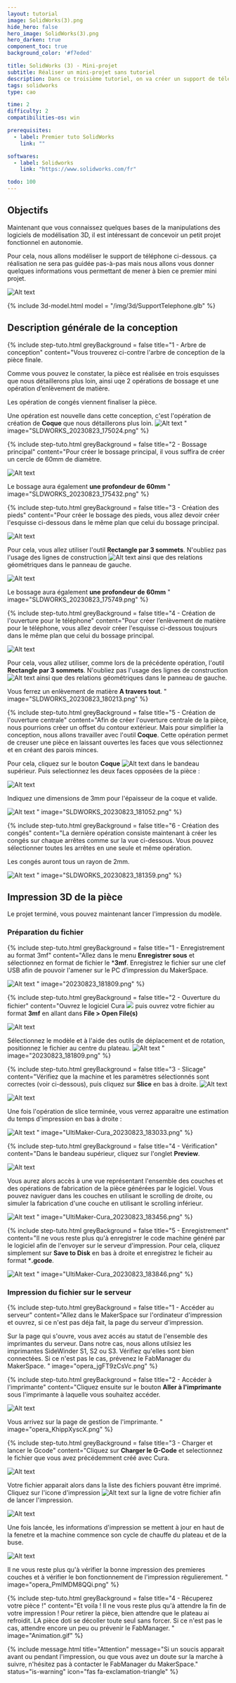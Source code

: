 ```yaml
---
layout: tutorial
image: SolidWorks(3).png
hide_hero: false
hero_image: SolidWorks(3).png
hero_darken: true
component_toc: true
background_color: '#f7eded'

title: SolidWorks (3) - Mini-projet
subtitle: Réaliser un mini-projet sans tutoriel
description: Dans ce troisième tutoriel, on va créer un support de téléphone simple afin de pouvoir ensuite l'imprimer en 3D.
tags: solidworks
type: cao

time: 2
difficulty: 2
compatibilities-os: win

prerequisites:
  - label: Premier tuto SolidWorks
    link: ""

softwares: 
  - label: Solidworks
    link: "https://www.solidworks.com/fr"

todo: 100
---
```


## Objectifs

Maintenant que vous connaissez quelques bases de la manipulations des logiciels de modélisation 3D, il est intéressant de concevoir un petit projet fonctionnel en autonomie. 

Pour cela, nous allons modéliser le support de téléphone ci-dessous. ça réalisation ne sera pas guidée pas-à-pas mais nous allons vous donner quelques informations vous permettant de mener à bien ce premier mini projet.

![Alt text](SLDWORKS_20230823_174336.png)

{% include 3d-model.html model = "/img/3d/SupportTelephone.glb" %}

## Description générale de la conception

{% include step-tuto.html 
greyBackground = false
title="1 - Arbre de conception"
content="Vous trouverez ci-contre l'arbre de conception de la pièce finale. 

Comme vous pouvez le constater, la pièce est réalisée en trois esquisses que nous détaillerons plus loin, ainsi uqe 2 opérations de bossage et une opération d’enlèvement de matière.

Les opération de congés viennent finaliser la pièce. 

Une opération est nouvelle dans cette conception, c'est l'opération de création de **Coque** que nous détaillerons plus loin. ![Alt text](SLDWORKS_20230823_175259.png)
" 
image="SLDWORKS_20230823_175024.png" %}

{% include step-tuto.html 
greyBackground = false
title="2 - Bossage principal"
content="Pour créer le bossage principal, il vous suffira de créer un cercle de 60mm de diamètre.

![Alt text](SLDWORKS_20230823_175557.png)

Le bossage aura également **une profondeur de 60mm**
" 
image="SLDWORKS_20230823_175432.png" %}

{% include step-tuto.html 
greyBackground = false
title="3 - Création des pieds"
content="Pour créer le bossage des pieds, vous allez devoir créer l'esquisse ci-dessous dans le même plan que celui du bossage principal.

![Alt text](SLDWORKS_20230823_175827.png)

Pour cela, vous allez utiliser l'outil **Rectangle par 3 sommets**. N'oubliez pas l'usage des lignes de construction ![Alt text](20230823_180030.png) ainsi que des relations géométriques dans le panneau de gauche.

![Alt text](20230823_175852.png)

Le bossage aura également **une profondeur de 60mm**
" 
image="SLDWORKS_20230823_175749.png" %}

{% include step-tuto.html 
greyBackground = false
title="4 - Création de l'ouverture pour le téléphone"
content="Pour créer l’enlèvement de matière pour le téléphone, vous allez devoir créer l'esquisse ci-dessous toujours dans le même plan que celui du bossage principal.

![Alt text](SLDWORKS_20230823_180331.png)

Pour cela, vous allez utiliser, comme lors de la précédente opération, l'outil **Rectangle par 3 sommets**. N'oubliez pas l'usage des lignes de construction ![Alt text](20230823_180030.png) ainsi que des relations géométriques dans le panneau de gauche.

Vous ferrez un enlèvement de matière **A travers tout**.
" 
image="SLDWORKS_20230823_180213.png" %}

{% include step-tuto.html 
greyBackground = false
title="5 - Création de l'ouverture centrale"
content="Afin de créer l'ouverture centrale de la pièce, nous pourrions créer un offset du contour extérieur. Mais pour simplifier la conception, nous allons travailler avec l'outil **Coque**. Cette opération permet de creuser une pièce en laissant ouvertes les faces que vous sélectionnez et en créant des parois minces.

Pour cela, cliquez sur le bouton **Coque** ![Alt text](SLDWORKS_20230823_180819.png) dans le bandeau supérieur. Puis selectionnez les deux faces opposées de la pièce :

![Alt text](SLDWORKS_20230823_180854.png)

Indiquez une dimensions de 3mm pour l'épaisseur de la coque et valide. 

![Alt text](SLDWORKS_20230823_181021.png)
" 
image="SLDWORKS_20230823_181052.png" %}

{% include step-tuto.html 
greyBackground = false
title="6 - Création des congés"
content="La dernière opération consiste maintenant à créer les congés sur chaque arrêtes comme sur la vue ci-dessous. Vous pouvez sélectionner toutes les arrêtes en une seule et même opération. 

Les congés auront tous un rayon de 2mm.

![Alt text](SLDWORKS_20230823_181342.png)
" 
image="SLDWORKS_20230823_181359.png" %}

## Impression 3D de la pièce

Le projet terminé, vous pouvez maintenant lancer l'impression du modèle.

### Préparation du fichier

{% include step-tuto.html 
greyBackground = false
title="1 - Enregistrement au format 3mf"
content="Allez dans le menu **Enregistrer sous** et sélectionnez en format de fichier le ***3mf**. Enregistrez le fichier sur une clef USB afin de pouvoir l'amener sur le PC d’impression du MakerSpace.

![Alt text](SLDWORKS_20230823_181622.png)
"
image="20230823_181809.png" %}

{% include step-tuto.html 
greyBackground = false
title="2 - Ouverture du fichier"
content="Ouvrez le logiciel Cura ![](20230823_182215.png) puis ouvrez votre fichier au format **3mf** en allant dans **File > Open File(s)**

![Alt text](UltiMaker-Cura_20230823_182245.png)

Sélectionnez le modèle et à l'aide des outils de déplacement et de rotation, positionnez le fichier au centre du plateau.
![Alt text](UltiMaker-Cura_20230823_182606.gif)
"
image="20230823_181809.png" %}

{% include step-tuto.html 
greyBackground = false
title="3 - Slicage"
content="Vérifiez que la machine et les paramètres sélectionnés sont correctes (voir ci-dessous), puis cliquez sur **Slice** en bas à droite. ![Alt text](UltiMaker-Cura_20230823_182901.png)

![Alt text](UltiMaker-Cura_20230823_182712.png)

Une fois l'opération de slice terminée, vous verrez apparaitre une estimation du temps d'impression en bas à droite :

![Alt text](UltiMaker-Cura_20230823_182943.png)
"
image="UltiMaker-Cura_20230823_183033.png" %}

{% include step-tuto.html 
greyBackground = false
title="4 - Vérification"
content="Dans le bandeau supérieur, cliquez sur l'onglet **Preview**. 

![Alt text](UltiMaker-Cura_20230823_183117.png)

Vous aurez alors accès à une vue représentant l'ensemble des couches et des opérations de fabrication de la pièce générées par le logiciel. Vous pouvez naviguer dans les couches en utilisant le scrolling de droite, ou simuler la fabrication d'une couche en utilisant le scrolling inférieur.

![Alt text](UltiMaker-Cura_20230823_183422.gif)
"
image="UltiMaker-Cura_20230823_183456.png" %}

{% include step-tuto.html 
greyBackground = false
title="5 - Enregistrement"
content="Il ne vous reste plus qu'à enregistrer le code machine généré par le logiciel afin de l'envoyer sur le serveur d'impression. Pour cela, cliquez simplement sur **Save to Disk** en bas à droite et enregistrez le ficheir au format ***.gcode**.

![Alt text](UltiMaker-Cura_20230823_183709.png)
"
image="UltiMaker-Cura_20230823_183846.png" %}

### Impression du fichier sur le serveur

{% include step-tuto.html 
greyBackground = false
title="1 - Accéder au serveur"
content="Allez dans le MakerSpace sur l'ordinateur d'impression et ouvrez, si ce n'est pas déja fait, la page du serveur d'impression.

Sur la page qui s'ouvre, vous avez accés au statut de l'ensemble des imprimantes du serveur. Dans notre cas, nous allons utilsiez les imprimantes SideWinder S1, S2 ou S3. Vérifiez qu'elles sont bien connectées. Si ce n'est pas le cas, prévenez le FabManager du MakerSpace.
"
image="opera_jgFT9zCsVc.png" %}

{% include step-tuto.html 
greyBackground = false
title="2 - Accéder à l'imprimante"
content="Cliquez ensuite sur le bouton **Aller à l'imprimante** sous l'imprimante à laquelle vous souhaitez accéder.

![Alt text](opera_AQgVbCvl0a.png)

Vous arrivez sur la page de gestion de l'imprimante. 
"
image="opera_KhippXyscX.png" %}

{% include step-tuto.html 
greyBackground = false
title="3 - Charger et lancer le Gcode"
content="Cliquez sur **Charger le G-Code** et selectionnez le fichier que vous avez précédemment créé avec Cura. 

![Alt text](opera_rqZdnGHzrr.png)

Votre fichier apparait alors dans la liste des fichiers pouvant être imprimé. Cliquez sur l'icone d'impression ![Alt text](opera_e3NAHhE1VJ.png) sur la ligne de votre fichier afin de lancer l'impression.

![Alt text](opera_AuKRv4tlRt.png)

Une fois lancée, les informations d'impression se mettent à jour en haut de la fenetre et la machine commence son cycle de chauffe du plateau et de la buse.

![Alt text](opera_TyOjruQrHo.png)

Il ne vous reste plus qu'à vérifier la bonne impression des premieres couches et à vérifier le bon fonctionnement de l'impression règulierement. 
"
image="opera_PmIMDM8QQi.png" %}

{% include step-tuto.html 
greyBackground = false
title="4 - Récuperez votre pièce !"
content="Et voila ! Il ne vous reste plus qu'à attendre la fin de votre impression ! Pour retirer la pièce, bien attendre que le plateau ai refroidit. LA pièce doti se décoller toute seul sans forcer. Si ce n'est pas le cas, attendre encore un peu ou prévenir le FabManager.
"
image="Animation.gif" %}

{% include message.html title="Attention" 
message="Si un soucis apparait avant ou pendant l'impression, ou que vous avez un doute sur la marche à suivre, n'hésitez pas à contacter le FabManager du MakerSpace." 
status="is-warning"
icon="fas fa-exclamation-triangle" %}